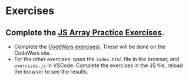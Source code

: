 # Exercises

## Complete the [JS Array Practice Exercises](https://github.com/ccs-fall-2023/exercises/tree/main/js-array-practice).

* Complete the [CodeWars exercises](https://github.com/ccs-fall-2023/exercises/blob/main/js-array-practice/codewars.md)). These will be done on the CodeWars site.
* For the other exercises: open the `index.html` file in the browser, and `exercises.js` in VSCode. Complete the exercises in the JS file, reload the browser to see the results.